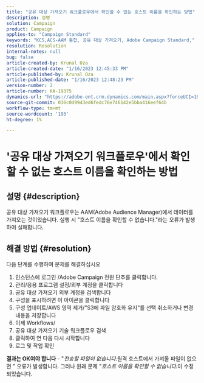 ```yaml
---
title: "공유 대상 가져오기 워크플로우에서 확인할 수 없는 호스트 이름을 확인하는 방법"
description: 설명
solution: Campaign
product: Campaign
applies-to: "Campaign Standard"
keywords: "KCS,ACS-AAM 통합, 공유 대상 가져오기, Adobe Campaign Standard,"
resolution: Resolution
internal-notes: null
bug: false
article-created-by: Krunal Oza
article-created-date: "1/16/2023 12:45:33 PM"
article-published-by: Krunal Oza
article-published-date: "1/16/2023 12:48:23 PM"
version-number: 2
article-number: KA-19375
dynamics-url: "https://adobe-ent.crm.dynamics.com/main.aspx?forceUCI=1&pagetype=entityrecord&etn=knowledgearticle&id=ed9ceba9-9b95-ed11-aad1-6045bd006793"
source-git-commit: 036c0d9943ed6fedc76e746142e5bba416eef64b
workflow-type: tm+mt
source-wordcount: '193'
ht-degree: 1%

---
```


# &#39;공유 대상 가져오기 워크플로우&#39;에서 확인할 수 없는 호스트 이름을 확인하는 방법

## 설명 {#description}

공유 대상 가져오기 워크플로우는 AAM(Adobe Audience Manager)에서 데이터를 가져오는 것이었습니다. 실행 시 &quot;호스트 이름을 확인할 수 없습니다.&quot;라는 오류가 발생하여 실패합니다.

## 해결 방법 {#resolution}


다음 단계를 수행하여 문제를 해결하십시오

1. 인스턴스에 로그인 /Adobe Campaign 전원 단추를 클릭합니다.
2. 관리/응용 프로그램 설정/외부 계정을 클릭합니다
3. 공유 대상 가져오기 외부 계정을 검색합니다
4. 구성을 표시하려면 이 아이콘을 클릭합니다
5. 구성 업데이트/AWS 영역 제거/&quot;S3에 파일 암호화 유지&quot;를 선택 취소하거나 변경 내용을 저장합니다
6. 이제 Workflows/
7. 공유 대상 가져오기 기술 워크플로우 검색
8. 클릭하여 연 다음 다시 시작합니다
9. 로그 및 작업 확인


<b>결과는 OK여야 합니다</b> - &quot;*전송할 파일이 없습니다.*&#x200B;원격 호스트에서 가져올 파일이 없으면 &quot; 오류가 발생합니다. 그러나 원래 문제 &quot;*호스트 이름을 확인할 수 없습니다.*&#x200B;이 수정되었습니다.
